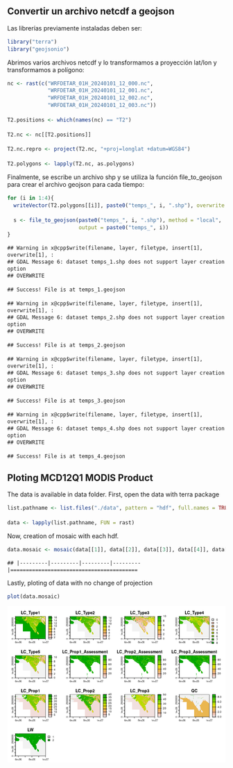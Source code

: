 ## Convertir un archivo netcdf a geojson

Las librerías previamente instaladas deben ser:

``` r
library("terra")
library("geojsonio")
```

Abrimos varios archivos netcdf y lo transformamos a proyección lat/lon y
transformamos a polígono:

``` r
nc <- rast(c("WRFDETAR_01H_20240101_12_000.nc",
             "WRFDETAR_01H_20240101_12_001.nc",
             "WRFDETAR_01H_20240101_12_002.nc",
             "WRFDETAR_01H_20240101_12_003.nc"))

T2.positions <- which(names(nc) == "T2")

T2.nc <- nc[[T2.positions]]

T2.nc.repro <- project(T2.nc, "+proj=longlat +datum=WGS84")

T2.polygons <- lapply(T2.nc, as.polygons)
```

Finalmente, se escribe un archivo shp y se utiliza la función
file_to_geojson para crear el archivo geojson para cada tiempo:

``` r
for (i in 1:4){
  writeVector(T2.polygons[[i]], paste0("temps_", i, ".shp"), overwrite = TRUE)

  s <- file_to_geojson(paste0("temps_", i, ".shp"), method = "local",
                       output = paste0("temps_", i))
}
```

    ## Warning in x@cpp$write(filename, layer, filetype, insert[1], overwrite[1], :
    ## GDAL Message 6: dataset temps_1.shp does not support layer creation option
    ## OVERWRITE

    ## Success! File is at temps_1.geojson

    ## Warning in x@cpp$write(filename, layer, filetype, insert[1], overwrite[1], :
    ## GDAL Message 6: dataset temps_2.shp does not support layer creation option
    ## OVERWRITE

    ## Success! File is at temps_2.geojson

    ## Warning in x@cpp$write(filename, layer, filetype, insert[1], overwrite[1], :
    ## GDAL Message 6: dataset temps_3.shp does not support layer creation option
    ## OVERWRITE

    ## Success! File is at temps_3.geojson

    ## Warning in x@cpp$write(filename, layer, filetype, insert[1], overwrite[1], :
    ## GDAL Message 6: dataset temps_4.shp does not support layer creation option
    ## OVERWRITE

    ## Success! File is at temps_4.geojson

## Ploting MCD12Q1 MODIS Product

The data is available in data folder. First, open the data with terra
package

``` r
list.pathname <- list.files("./data", pattern = "hdf", full.names = TRUE)

data <- lapply(list.pathname, FUN = rast)
```

Now, creation of mosaic with each hdf.

``` r
data.mosaic <- mosaic(data[[1]], data[[2]], data[[3]], data[[4]], data[[5]], data[[6]], data[[7]], data[[8]], data[[9]])
```

    ## |---------|---------|---------|---------|=========================================                                          

Lastly, ploting of data with no change of projection

``` r
plot(data.mosaic)
```

![](README_files/figure-markdown_github/unnamed-chunk-6-1.png)
